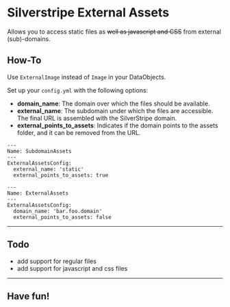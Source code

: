 # Silverstripe External Assets

Allows you to access static files as ~~well as javascript and CSS~~ from external (sub)-domains.

## How-To

Use `ExternalImage` instead of `Image` in your DataObjects.

Set up your `config.yml` with the following options:

- __domain_name__: The domain over which the files should be available.
- __external_name__: The subdomain under which the files are accessible.  
The final URL is assembled with the SilverStripe domain.
- __external_points_to_assets__: Indicates if the domain points to the assets folder, and it can be removed from the URL.

```
---
Name: SubdomainAssets
---
ExternalAssetsConfig:
  external_name: 'static'
  external_points_to_assets: true
```

```
---
Name: ExternalAssets
---
ExternalAssetsConfig:
  domain_name: 'bar.foo.domain'
  external_points_to_assets: false
```

---

## Todo

- add support for regular files
- add support for javascript and css files

---

## Have fun!